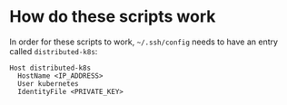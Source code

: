 # How do these scripts work
In order for these scripts to work, `~/.ssh/config` needs to have an entry called `distributed-k8s`:

```
Host distributed-k8s
  HostName <IP_ADDRESS>
  User kubernetes
  IdentityFile <PRIVATE_KEY>
```
